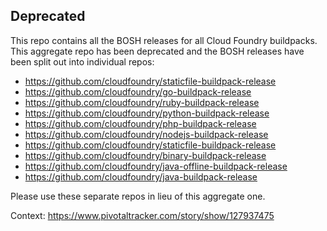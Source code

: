 ## **Deprecated**

This repo contains all the BOSH releases for all Cloud Foundry buildpacks. This aggregate repo has been deprecated and the BOSH releases have been split out into individual repos:

- https://github.com/cloudfoundry/staticfile-buildpack-release
- https://github.com/cloudfoundry/go-buildpack-release
- https://github.com/cloudfoundry/ruby-buildpack-release
- https://github.com/cloudfoundry/python-buildpack-release
- https://github.com/cloudfoundry/php-buildpack-release
- https://github.com/cloudfoundry/nodejs-buildpack-release
- https://github.com/cloudfoundry/staticfile-buildpack-release
- https://github.com/cloudfoundry/binary-buildpack-release
- https://github.com/cloudfoundry/java-offline-buildpack-release
- https://github.com/cloudfoundry/java-buildpack-release

Please use these separate repos in lieu of this aggregate one.

Context: https://www.pivotaltracker.com/story/show/127937475
